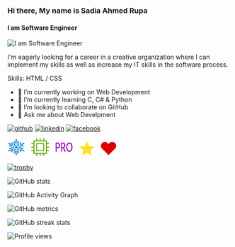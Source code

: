 ### Hi there, My name is Sadia Ahmed Rupa
#### I am Software Engineer
![I am Software Engineer](https://media.licdn.com/dms/image/D4D03AQEhkfCS6Lnk7A/profile-displayphoto-shrink_800_800/0/1671715253324?e=2147483647&v=beta&t=Y9ZJSmEn_0fWECX_OjwRIszKaxHK64pjOJR0uLmeiF4)

I'm eagerly looking for a career in a creative organization where I can implement my skills as well as increase my IT skills in the software process.

Skills: HTML / CSS

- 🔭 I’m currently working on Web Development 
- 🌱 I’m currently learning C, C# & Python  
- 👯 I’m looking to collaborate on GitHub 
- 💬 Ask me about Web Develpment 


[<img src='https://cdn.jsdelivr.net/npm/simple-icons@3.0.1/icons/github.svg' alt='github' height='40'>](https://github.com/s-a-d-i-a)  [<img src='https://cdn.jsdelivr.net/npm/simple-icons@3.0.1/icons/linkedin.svg' alt='linkedin' height='40'>](https://www.linkedin.com/in/https://www.linkedin.com/in/sadia-ahmed-rupa-b1964525b//)  [<img src='https://cdn.jsdelivr.net/npm/simple-icons@3.0.1/icons/facebook.svg' alt='facebook' height='40'>](https://www.facebook.com/https://www.facebook.com/sadiaahmed.rupa?mibextid=ZbWKwL)  

<a href='https://archiveprogram.github.com/'><img src='https://raw.githubusercontent.com/acervenky/animated-github-badges/master/assets/acbadge.gif' width='40' height='40'></a> <a href='https://docs.github.com/en/developers'><img src='https://raw.githubusercontent.com/acervenky/animated-github-badges/master/assets/devbadge.gif' width='40' height='40'></a> <a href='https://github.com/pricing'><img src='https://raw.githubusercontent.com/acervenky/animated-github-badges/master/assets/pro.gif' width='40' height='40'></a> <a href='https://stars.github.com/'><img src='https://raw.githubusercontent.com/acervenky/animated-github-badges/master/assets/starbadge.gif' width='35' height='35'></a> <a href='https://docs.github.com/en/github/supporting-the-open-source-community-with-github-sponsors'><img src='https://raw.githubusercontent.com/acervenky/animated-github-badges/master/assets/sponsorbadge.gif' width='35' height='35'></a> 

[![trophy](https://github-profile-trophy.vercel.app/?username=s-a-d-i-a)](https://github.com/ryo-ma/github-profile-trophy)

![GitHub stats](https://github-readme-stats.vercel.app/api?username=s-a-d-i-a&show_icons=true&count_private=true)  

![GitHub Activity Graph](https://activity-graph.herokuapp.com/graph?username=s-a-d-i-a)  

![GitHub metrics](https://metrics.lecoq.io/s-a-d-i-a)  

![GitHub streak stats](https://streak-stats.demolab.com/?user=s-a-d-i-a)  

![Profile views](https://gpvc.arturio.dev/s-a-d-i-a)  
